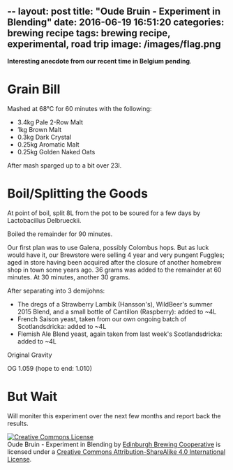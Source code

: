 --
layout: post
title:  "Oude Bruin - Experiment in Blending"
date:   2016-06-19 16:51:20
categories: brewing recipe
tags: brewing recipe, experimental, road trip
image: /images/flag.png
---

__Interesting anecdote from our recent time in Belgium pending__.

Grain Bill
==========

Mashed at 68°C for 60 minutes with the following:

* 3.4kg Pale 2-Row Malt
* 1kg Brown Malt
* 0.3kg Dark Crystal
* 0.25kg Aromatic Malt
* 0.25kg Golden Naked Oats

After mash sparged up to a bit over 23l.

Boil/Splitting the Goods
========================

At point of boil, split 8L from the pot to be soured for a few days by Lactobacillus Delbrueckii.

Boiled the remainder for 90 minutes.

Our first plan was to use Galena, possibly Colombus hops. But as luck would have it, our Brewstore were selling 4 year and very pungent Fuggles; aged in store having been acquired after the closure of another homebrew shop in town some years ago. 36 grams was added to the remainder at 60 minutes. At 30 minutes, another 30 grams.

After separating into 3 demijohns:
* The dregs of a Strawberry Lambik (Hansson's), WildBeer's summer 2015 Blend, and a small bottle of Cantillon (Raspberry): added to ~4L
* French Saison yeast, taken from our own ongoing batch of Scotlandsdricka: added to ~4L
* Flemish Ale Blend yeast, again taken from last week's Scotlandsdricka: added to ~4L

Original Gravity

OG 1.059 (hope to end: 1.010)

But Wait
========

Will moniter this experiment over the next few months and report back the results.

<a rel="license" href="http://creativecommons.org/licenses/by-sa/4.0/"><img alt="Creative Commons License" style="border-width:0" src="https://i.creativecommons.org/l/by-sa/4.0/88x31.png" /></a><br /><span xmlns:dct="http://purl.org/dc/terms/" href="http://purl.org/dc/dcmitype/Text" property="dct:title" rel="dct:type">Oude Bruin - Experiment in Blending</span> by <a xmlns:cc="http://creativecommons.org/ns#" href="https://edinburgh-brewing-cooperative.github.io" property="cc:attributionName" rel="cc:attributionURL">Edinburgh Brewing Cooperative</a> is licensed under a <a rel="license" href="http://creativecommons.org/licenses/by-sa/4.0/">Creative Commons Attribution-ShareAlike 4.0 International License</a>.


